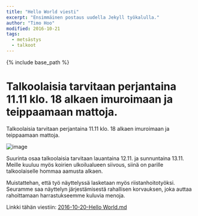 ```yaml
---
title: "Hello World viesti"
excerpt: "Ensimmäinen postaus uudella Jekyll työkalulla."
author: "Timo Hoo"
modified: 2016-10-21
tags:
  - metsästys
  - talkoot
---
```


{% include base_path %}

# Talkoolaisia tarvitaan perjantaina 11.11 klo. 18 alkaen imuroimaan ja teippaamaan mattoja.

Talkoolaisia tarvitaan perjantaina 11.11 klo. 18 alkaen imuroimaan ja teippaamaan mattoja.

![image](Puu_500_300.png)

Suurinta osaa talkoolaisia tarvitaan lauantaina 12.11. ja sunnuntaina 13.11. Meille kuuluu myös koirien ulkoilualueen siivous, siinä on parille talkoolaiselle hommaa aamusta alkaen.

Muistattehan, että työ näyttelyssä lasketaan myös riistanhoitotyöksi. Seuramme saa näyttelyn järjestämisestä rahallisen korvauksen, joka auttaa rahoittamaan harrastukseemme kuluvia menoja.

Linkki tähän viestiin: [2016-10-20-Hello World.md]({{post.url}})
